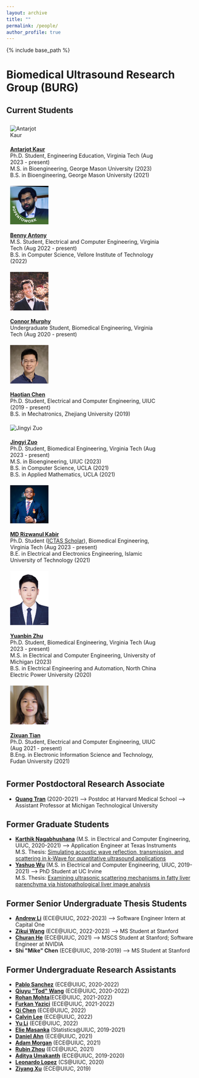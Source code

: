 ```yaml
---
layout: archive
title: ""
permalink: /people/
author_profile: true
---
```


{% include base_path %}

Biomedical Ultrasound Research Group (BURG)
======

## Current Students
<style>
.container {
  display: table;  #The container is needed to keep the column width consistent among rows.  
}

.row {
  width: 100%;
  height: 100%;
  display:table-row;
}
  
.column {
  float: left;
  padding: 10px;
}

.left {
  width: 20%;
  display: table-cell;
  vertical-align: middle;
}

.right {
  width: 80%;
  display: table-cell;
  vertical-align: middle;
}
  
@media screen and (max-width: 600px) {
  .column {
    width: 100%;
  }
  .left {
    width: 150px;
  }
}  
</style>

<div container>

<div class="row">
  <div class="column left">
    <div class="member__avatar">
      <img src="https://media.licdn.com/dms/image/D4D03AQFvkkk2iJ44Aw/profile-displayphoto-shrink_800_800/0/1700585993642?e=1724889600&v=beta&t=5TpZQlqOM74nhUvrcJlVWuYPzlLPXe-LAtqGjDI6jMM" align="left" class="member__avatar" alt="Antarjot Kaur"> 
    </div>
  </div>
  <div class="column right">
    <div class="member profile">
      <a href="https://www.linkedin.com/in/antarjot-kaur-5908461a2/"><strong>Antarjot Kaur</strong></a> <br>
      Ph.D. Student, Engineering Education, Virginia Tech (Aug 2023 - present)<br>
      M.S. in Bioengineering, George Mason University (2023)<br>
      B.S. in Bioengineering, George Mason University (2021)<br>
    </div>
  </div>
</div>

<div class="row">
  <div class="column left">
    <div class="member__avatar">
      <img src="/images/img/students/Benny Antony.jpg" align="left" class="member__avatar" alt="Benny Antony"> 
    </div>
  </div>
  <div class="column right">
    <div class="member profile">
      <a href="https://www.linkedin.com/in/benny-antony-213a4b19b/"><strong>Benny Antony</strong></a> <br>
      M.S. Student, Electrical and Computer Engineering, Virginia Tech (Aug 2022 - present)<br>
      B.S. in Computer Science, Vellore Institute of Technology (2022) <br>
    </div>
  </div>
</div>

<div class="row">
  <div class="column left">
    <div class="member__avatar">
      <img src="/images/img/students/Connor Murphy.jpg" align="left" class="member__avatar" alt="Connor Murphy"> 
    </div>
  </div>
  <div class="column right">
    <div class="member profile">
      <a href="https://www.linkedin.com/in/connor-murphy5974/"><strong>Connor Murphy</strong></a> <br>
      Undergraduate Student, Biomedical Engineering, Virginia Tech (Aug 2020 - present)   <br>
    </div>
  </div>
</div>

<div class="row">
  <div class="column left">
    <div class="member__avatar">
      <img src="/images/img/students/Haotian Chen.jpg" align="left" class="member__avatar" alt="Haotian Chen"> 
    </div>
  </div>
  <div class="column right">
    <div class="member profile">
      <a href="https://www.linkedin.com/in/haotian-chen-6b207115a/"><strong>Haotian Chen</strong></a> <br>
      Ph.D. Student, Electrical and Computer Engineering, UIUC (2019 - present)<br>
      B.S. in Mechatronics, Zhejiang University (2019) <br>
    </div>
  </div>
</div>

<div class="row">
  <div class="column left">
    <div class="member__avatar">
      <img src="https://media.licdn.com/dms/image/D5603AQEwHYdRYb4itA/profile-displayphoto-shrink_400_400/0/1661814913532?e=1724889600&v=beta&t=fVops1xzRXhvtRbow2Pf3ahA-KLxuTaha5X5QMiOQv8" align="left" class="member__avatar" alt="Jingyi Zuo"> 
    </div>
  </div>
  <div class="column right">
    <div class="member profile">
      <a href="https://www.linkedin.com/in/jingyi-zuo-540618194/"><strong>Jingyi Zuo</strong></a> <br>
      Ph.D. Student, Biomedical Engineering, Virginia Tech (Aug 2023 - present)<br>
      M.S. in Bioengineering, UIUC (2023)<br>
      B.S. in Computer Science, UCLA (2021)<br>
      B.S. in Applied Mathematics, UCLA (2021)<br>
    </div>
  </div>
</div>

<div class="row">
  <div class="column left">
    <div class="member__avatar">
      <img src="/images/img/students/MD Rizwanul Kabir.jpg" align="left" class="member__avatar" alt="MD Rizwanul Kabir"> 
    </div>
  </div>
  <div class="column right">
    <div class="member profile">
      <a href="https://www.linkedin.com/in/md-rizwanul-kabir-415912152/"><strong>MD Rizwanul Kabir</strong></a> <br>
      Ph.D. Student (<a href="https://ictas.vt.edu/education/doctoralscholars.html/">ICTAS Scholar</a>), Biomedical Engineering, Virginia Tech (Aug 2023 - present)<br>
      B.E. in Electrical and Electronics Engineering, Islamic University of Technology (2021)<br>
    </div>
  </div>
</div>

<div class="row">
  <div class="column left">
    <div class="member__avatar">
      <img src="/images/img/students/Yuanbin Zhu.jpg" align="left" class="member__avatar" alt="Yuanbin Zhu"> 
    </div>
  </div>
  <div class="column right">
    <div class="member profile">
      <a href="https://www.linkedin.com/in/yuanbin-zhu-547471255/"><strong>Yuanbin Zhu</strong></a> <br>
      Ph.D. Student, Biomedical Engineering, Virginia Tech (Aug 2023 - present)<br>
      M.S. in Electrical and Computer Engineering, University of Michigan (2023) <br>
      B.S. in Electrical Engineering and Automation, North China Electric Power University (2020)<br>
    </div>
  </div>
</div>

<div class="row">
  <div class="column left">
    <div class="member__avatar">
      <img src="/images/img/students/Zixuan Tian.jpg" align="left" class="member__avatar" alt="Zixuan Tian"> 
    </div>
  </div>
  <div class="column right">
    <div class="member profile">
      <a href="https://www.linkedin.com/in/zixuan-tian-911b77223/"><strong>Zixuan Tian</strong></a> <br>
      Ph.D. Student, Electrical and Computer Engineering, UIUC (Aug 2021 - present)<br>
      B.Eng. in Electronic Information Science and Technology, Fudan University (2021)<br>
    </div>
  </div>
</div>

</div>

## Former Postdoctoral Research Associate
- [**Quang Tran**](https://www.mtu.edu/cege/people/faculty-staff/faculty/tran/) (2020-2021) --> Postdoc at Harvard Medical School --> Assistant Professor at Michigan Technological University <br>

## Former Graduate Students
- [**Karthik Nagabhushana**](https://www.linkedin.com/in/karthik-nagabhushana-19a61818/) (M.S. in Electrical and Computer Engineering, UIUC, 2020-2021) --> Application Engineer at Texas Instruments <br>
  M.S. Thesis: <a href = "pdf link">Simulating acoustic wave reflection, transmission, and scattering in k-Wave for quantitative ultrasound applications </a> 
- [**Yashuo Wu**](https://www.linkedin.com/in/yashuo-wu-070199129/) (M.S. in Electrical and Computer Engineering, UIUC, 2019-2021) --> PhD Student at UC Irvine  <br>
  M.S. Thesis: <a href = "/pdfs/Wu_MS_Thesis_2021.pdf">Examining ultrasonic scattering mechanisms in fatty liver parenchyma via histopathological liver image analysis  </a>  
     
## Former Senior Undergraduate Thesis Students
- [**Andrew Li**](https://www.linkedin.com/in/andrew-li-3b1190165) (ECE@UIUC, 2022-2023) --> Software Engineer Intern at Capital One <br>
- [**Zikui Wang**](https://www.linkedin.com/in/zikui-wang/) (ECE@UIUC, 2022-2023) --> MS Student at Stanford <br>
- [**Churan He**](https://www.linkedin.com/in/churan-he/) (ECE@UIUC, 2021) --> MSCS Student at Stanford; Software Engineer at NVIDIA <br>
- **Shi "Mike" Chen** (ECE@UIUC, 2018-2019) --> MS Student at Stanford  <br>

## Former Undergraduate Research Assistants
- [**Pablo Sanchez**](https://www.linkedin.com/in/pablo-sanchez-jr/) (ECE@UIUC, 2020-2022)
- [**Qiuyu "Tod" Wang**](https://www.linkedin.com/in/qiuyu-wang-9887b41a2/) (ECE@UIUC, 2020-2022)
- [**Rohan Mohta**](https://www.linkedin.com/in/rohan-mohta/)(ECE@UIUC, 2021-2022)
- [**Furkan Yazici**](https://www.linkedin.com/in/furkan-yazici/) (ECE@UIUC, 2021-2022)
- [**Qi Chen**](https://www.linkedin.com/in/robbychen/) (ECE@UIUC, 2022)
- [**Calvin Lee**](https://www.linkedin.com/in/calvinlee3/) (ECE@UIUC, 2022)
- [**Yu Li**](https://www.linkedin.com/in/yu-li-37ba70223/) (ECE@UIUC, 2022)
- [**Elie Masanka**](https://www.linkedin.com/in/eliemasanka/) (Statistics@UIUC, 2019-2021)
- [**Daniel Ahn**](https://www.linkedin.com/in/daniel-ahn-37482919a) (ECE@UIUC, 2021)
- [**Adam Morgan**](https://www.linkedin.com/in/adam-awaleh-morgan/) (ECE@UIUC, 2021)
- [**Rubin Zhou**](https://www.linkedin.com/in/rui-zhou-146140258/) (ECE@UIUC, 2021)
- [**Aditya Umakanth**](https://www.linkedin.com/in/aditya-umakanth-932336125/) (ECE@UIUC, 2019-2020)
- [**Leonardo Lopez**](https://www.linkedin.com/in/le0198/) (CS@UIUC, 2020)
- [**Ziyang Xu**](https://www.linkedin.com/in/ziyang-xu-6558a8227) (ECE@UIUC, 2019)
